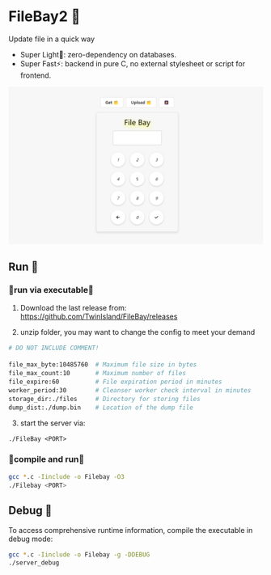 # FileBay2 🥳

Update file in a quick way

+ Super Light🍃: zero-dependency on databases.
+ Super Fast⚡: backend in pure C, no external stylesheet or script for frontend.

![demo](/doc/demo.png)


## Run 🦉

### 👾run via executable👾

1. Download the last release from: https://github.com/TwinIsland/FileBay/releases

2. unzip folder, you may want to change the config to meet your demand

```bash
# DO NOT INCLUDE COMMENT!

file_max_byte:10485760  # Maximum file size in bytes
file_max_count:10       # Maximum number of files
file_expire:60          # File expiration period in minutes
worker_period:30        # Cleanser worker check interval in minutes
storage_dir:./files     # Directory for storing files
dump_dist:./dump.bin    # Location of the dump file
```

3. start the server via:

```
./FileBay <PORT>
```

### 👾compile and run👾


```bash
gcc *.c -Iinclude -o Filebay -O3
./Filebay <PORT>
```

## Debug 🐞
To access comprehensive runtime information, compile the executable in debug mode:

```bash
gcc *.c -Iinclude -o Filebay -g -DDEBUG
./server_debug
```